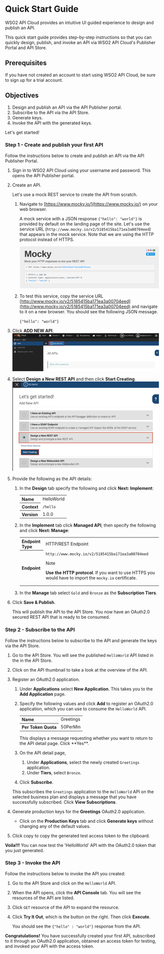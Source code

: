 # Quick Start Guide

WSO2 API Cloud provides an intuitive UI guided experience to design and publish an API.

This quick start guide provides step-by-step instructions so that you can quickly design, publish, and invoke an API via WSO2 API Cloud's Publisher Portal and API Store.

## Prerequisites

If you have not created an account to start using WSO2 API Cloud, be sure to sign up for a trial account. 


## Objectives

1. Design and publish an API via the API Publisher portal.
2. Subscribe to the API via the API Store.
3. Generate keys.
4. Invoke the API with the generated keys.


Let's get started!

### Step 1 - Create and publish your first API

Follow the instructions below to create and publish an API via the API Publisher Portal.

1. Sign in to WSO2 API Cloud using your username and password. This opens the API Publisher portal.                                             

2. Create an API.

     Let's use a mock REST service to create the API from scratch.
 
     1. Navigate to [https://www.mocky.io/](https://www.mocky.io/) on your web browser. 
             
         A mock service with a JSON response `{"hello": "world"}`  is provided by default on the landing page of the site. Let's use the  service URL (`http://www.mocky.io/v2/5185415ba171ea3a00704eed`) that appears in the mock service. Note that we are using the HTTP protocol instead of HTTPS.

        ![](../assets/img/qsg/mocky-io.png)
         
     2. To test this service, copy the service URL [http://www.mocky.io/v2/5185415ba171ea3a00704eed](http://www.mocky.io/v2/5185415ba171ea3a00704eed) and navigate to it on a new browser. You should see the following JSON message.
            
         `{"hello": "world"}`
    
3. Click **ADD NEW API**.
 ![](../assets/img/qsg/api-publisher.png)    

4. Select **Design a New REST API** and then click **Start Creating**.
 ![](../assets/img/qsg/design-a-new-rest-api.png)

5. Provide the following as the API details:

     1. In the **Design** tab specify the following and click **Next: Implement**:

         <table>
         <tr> 
         <th>
         Name
         </th>
         <td>
         HelloWorld
         </td>
         </tr>
         <tr> 
         <th>Context
         </th>
         <td><code>/hello</code>
         </td>
         </tr>
         <tr> 
         <th>Version
         </th>
         <td>1.0.0
         </td>
         </tr>
         </table>

     2. In the **Implement** tab click **Managed API**, then specify the following and click **Next: Manage**:
   
         <table>
         <tr> 
         <th>Endpoint Type
         </th>
         <td>HTTP/REST Endpoint
         </td>
         </tr>
         <tr> 
         <th>Endpoint
         </th>
         <td><code>http://www.mocky.io/v2/5185415ba171ea3a00704eed</code>
         <div class="admonition note">
         <p class="admonition-title">Note</p>
         <p><b>Use the HTTP protocol</b>. If you want to use HTTPS you would have to import the <code>mocky.io</code> certificate.</p>
         </div> 
         </td>
         </tr>
         </table>

     3. In the **Manage** tab select `Gold` and `Bronze` as the **Subscription Tiers**.

        
6. Click **Save & Publish**. 

     This will publish the API to the API Store. You now have an OAuth2.0 secured REST API that is ready to be consumed.

<a name="subscribe"></a>

### Step 2 - Subscribe to the API

Follow the instructions below to subscribe to the API and generate the keys via the API Store.

1. Go to the API Store. You will see the published `HelloWorld` API listed in the in the API Store.

2. Click on the API thumbnail to take a look at the overview of the API. 

3. Register an OAuth2.0 application.

    1. Under **Applications** select **New Application**. This takes you to the **Add Application** page. 
    
    2. Specify the following values and click **Add** to register an OAuth2.0 application, which you can use to consume the `HelloWorld` API.
    
         <table>
         <tr> 
         <th>
         Name
         </th>
         <td>
         Greetings
         </td>
         </tr>
         <tr> 
         <th>Per Token Quota
         </th>
         <td>50PerMin
         </td>
         </tr>
         </table>
       This displays a message requesting whether you want to return to the API detail page. Click **Yes**. 

     3. On the API detail page, 
         1. Under **Applications**, select the newly created `Greetings` application.
         2. Under **Tiers**, select `Bronze`. 
     
     4. Click **Subscribe**.
        
     This subscribes the `Greetings` application to the `HelloWorld` API on the selected business plan and displays a message that you have successfully subscribed. Click **View Subscriptions**.


4. Generate production keys for the **Greetings** OAuth2.0 application.

    - Click on the **Production Keys** tab and click **Generate keys** without changing any of the default values.

5. Click copy to copy the generated test access token to the clipboard.


 **Voila!!!** You can now test the 'HelloWorld' API with the OAuth2.0 token that you just generated. 

<a name="invoke"></a>

### Step 3 - Invoke the API

Follow the instructions below to invoke the API you created:

1. Go to the API Store and click on the `HelloWorld` API.

2. When the API opens, click the **API Console** tab. You will see the resources of the API are listed. 

2. Click `GET` resource of the API to expand the resource. 

5. Click **Try It Out**, which is the button on the right. Then click **Execute**.  

     You should see the `{"hello" : "world"}` response from the API.  

__Congratulations!__ You have successfully created your first API, subscribed to it through an OAuth2.0 application, obtained an access token for testing, and invoked your API with the access token.  
